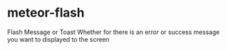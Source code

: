 meteor-flash
============

Flash Message or Toast Whether for there is an error or success message you want to displayed to the screen
